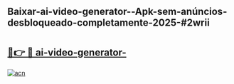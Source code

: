 ## Baixar-ai-video-generator--Apk-sem-anúncios-desbloqueado-completamente-2025-#2wrii

# <h2><a href="https://ainizakaria.my?title=ai-video-generator-&ref=20M">🔗👉 🔴 ai-video-generator-</a></h2>

[![acn](https://github.com/user-attachments/assets/0f9c940e-d8b0-45ae-aac7-cd30a18b3e1c)](https://ainizakaria.my?title=ai-video-generator-&ref=20M)

